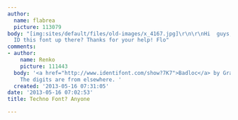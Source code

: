 ```yaml
---
author:
  name: flabrea
  picture: 113079
body: "[img:sites/default/files/old-images/x_4167.jpg]\r\n\r\nHi  guys, can anyone
  ID this font up there? Thanks for your help! Flo"
comments:
- author:
    name: Renko
    picture: 111443
  body: '<a href="http://www.identifont.com/show?7K7">Badloc</a> by Grant Hutchinson.
    The digits are from elsewhere. '
  created: '2013-05-16 07:31:05'
date: '2013-05-16 07:02:53'
title: Techno Font? Anyone

---
```

